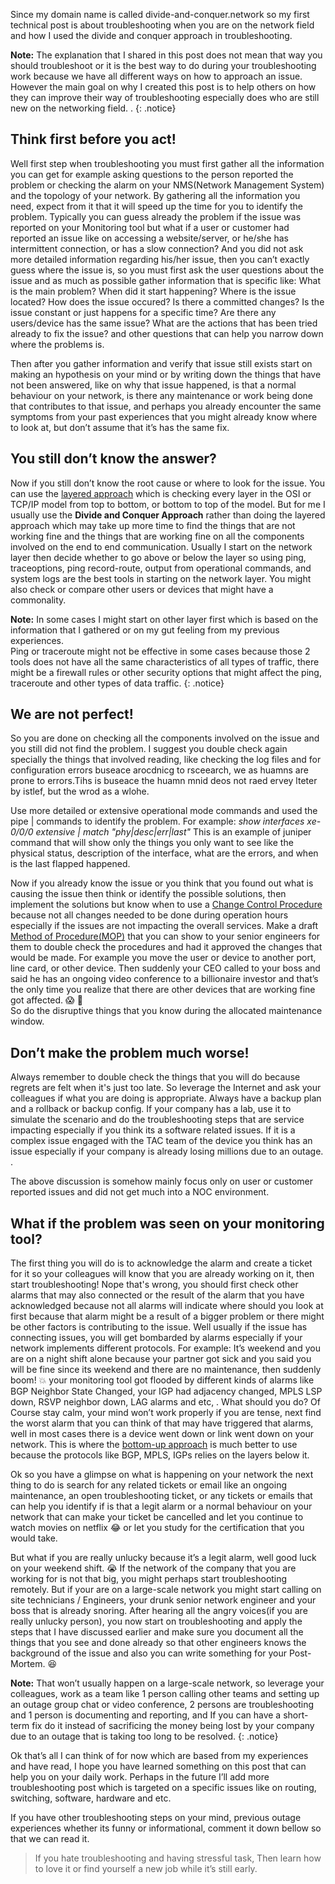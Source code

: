 Since my domain name is called divide-and-conquer.network so my first technical post is about troubleshooting when you are on the network field and how I used the divide and conquer approach in troubleshooting. 

**Note:** The explanation that I shared in this post does not mean that way you should troubleshoot or it is the best way to do during your troubleshooting work because we have all different ways on how to approach an issue. However the main goal on why I created this post is to help others on how they can improve their way of troubleshooting especially does who are still new on the networking field. .
{: .notice}

## Think first before you act!
Well first step when troubleshooting you must first gather all the information you can get for example asking questions to the person reported the problem or checking the alarm on your NMS(Network Management System) and the topology of your network. By gathering all the information you need, expect from it that it will speed up the time for you to identify the problem.
Typically you can guess already the problem if the issue was reported on your Monitoring tool but what if a user or customer  had reported an issue like on accessing a website/server,  or he/she has intermittent connection, or has a slow connection? And you did not ask more detailed information regarding his/her issue, then you can’t exactly guess where the issue is, so you must first ask the user questions about the issue and as much as possible gather information that is specific like:
What is the main problem? 
When did it start happening?
Where is the issue located?
How does the issue occured?
Is there a committed changes?
Is the issue constant or just happens for a specific time?
Are there any users/device has the same issue?
What are the actions that has been tried already to fix the issue? 
and other questions that can help you narrow down where the problems is.

Then after you gather information and verify that issue still exists start on making an hypothesis on your mind or by writing down the things that have not been answered, like on why that issue happened, is that a normal behaviour on your network, is there any maintenance or work being done that contributes to that issue, and perhaps you already encounter the same symptoms from your past experiences that you might already know where to look at, but don’t assume that it’s has the same fix.

## You still don’t know the answer?
Now if you still don’t know  the root cause or where to look for the issue. You can use the  [layered approach](http://www.ciscopress.com/articles/article.asp?p=2273070&seqNum=2) which is checking every layer in the OSI or TCP/IP model from top to bottom, or bottom to top of the model. But for me I usually use the **Divide and Conquer Approach** rather than doing the layered approach which may take up more time to find the things that are not working fine and the things that are working fine on all the components involved on the end to end communication. Usually I start on the network layer then decide whether to go above or below the layer so using ping, traceoptions, ping record-route, output from operational commands, and system logs are the best tools in starting on the network layer. You might also check or compare other users or devices that might have a commonality. 

**Note:** In some cases I  might start on other layer first which is based on the information that I gathered or on my gut feeling from my previous experiences.  
Ping or traceroute might not be effective in some cases because those 2 tools does not have all the same characteristics of all types of traffic, there might be a firewall rules or other security options that might affect the ping, traceroute and other types of data traffic.
{: .notice}

## We are not perfect!
So you are done on checking all the components involved on the issue and you still did not find the problem. I suggest you double check again specially the things that involved reading, like checking the log files and for configuration errors buseace arocdnicg to rsceearch, we as huamns are prone to errors.Tihs is buseace the huamn mnid deos not raed ervey lteter by istlef, but the wrod as a wlohe.

Use more detailed or extensive operational mode commands and used the pipe | commands  to identify the problem. For example: *show interfaces xe-0/0/0 extensive | match "phy|desc|err|last"*
This is an example of juniper command that will show only the things you only want to see like the physical status, description of the interface, what are the errors, and when is the last flapped happened.

Now if you already know the issue or you think that you found out what is causing the issue then think or identify the possible solutions, then implement the solutions but know when to use a [Change Control Procedure](https://en.wikipedia.org/wiki/Change_control) because not all changes needed to be done during operation hours  especially if the issues are not impacting the overall services. Make a draft [Method of Procedure(MOP)](https://www.techopedia.com/definition/31833/method-of-procedure-mop) that you can show to your senior engineers for them to double check the procedures and had it approved the changes that would be made. 
For example you move the user or device  to another port, line card, or other device. Then suddenly your CEO called to your boss and said he has an ongoing video conference to a billionaire investor and that’s the only time you realize that there are other devices that are working fine got affected. :scream:  :runner:  
So do the disruptive things that you know during the allocated maintenance window.

## Don’t make the problem much worse!
 Always remember to double check the things that you will do because regrets are felt when it's just too late. So leverage the Internet and ask your colleagues if what you are doing is appropriate. Always have a backup plan and a rollback or backup config. If your company has a lab, use it to simulate the scenario and do the troubleshooting steps that are service impacting especially if you think its a software related issues. If it is a complex issue engaged with the TAC team of the device you think has an issue especially if your company is already losing millions due to an outage.
.
 
The above discussion is somehow mainly focus only on  user or customer reported issues and did not get much into a NOC environment.

## What if the problem was seen on your monitoring tool?
The first thing you will do is to acknowledge the alarm and create a ticket for it so your colleagues will know that you are already working on it, then start troubleshooting!
Nope that's wrong, you should first check other alarms that may also connected or the result of  the alarm that you have acknowledged because not all alarms will indicate where should you look at first because that alarm might be a result of a bigger problem or  there might be other factors is contributing to the issue. Well usually if the issue has connecting issues, you will get bombarded by alarms especially if your network implements different protocols. For example: It’s weekend and you are on a night shift alone because your partner got sick and you said you will be fine since its weekend and there are no maintenance, then suddenly boom! :boom:  your monitoring tool got flooded by different kinds of alarms like BGP Neighbor State Changed, your IGP had adjacency changed, MPLS LSP down, RSVP neighbor down, LAG alarms and etc, . What should you do? Of Course stay calm, your mind won’t work properly if you are tense, next find the worst alarm that you can think of that may have triggered that alarms, well in most cases there is a device went down or link went down on your network. This is where the [bottom-up approach](http://www.ciscopress.com/articles/article.asp?p=2273070&seqNum=2) is much better to use because the protocols like BGP, MPLS, IGPs relies on the layers below it.

 
Ok so you have a glimpse on what is happening on your network the next thing to do is search for any related tickets or email like an ongoing maintenance, an open troubleshooting ticket, or any tickets or emails that can help you identify if is that a legit alarm or a normal behaviour on your network that can make your ticket be cancelled and let you continue to watch movies on netflix :joy: or let you study for the certification that you would take.

But what if you are really unlucky because it’s a legit alarm, well good luck on your weekend shift. :sob: 
If the network of the company that you are working for is not that big, you might perhaps start troubleshooting remotely.
But if your are on a large-scale network you might start calling on site technicians / Engineers, your drunk senior network engineer and your boss that is already snoring. After hearing all the angry voices(if you are really unlucky person), you now start on troubleshooting and apply the steps that I have discussed earlier and make sure you document all the things that you see and done already so that other engineers knows the background of the issue and also you can write something for your Post-Mortem. :satisfied:

**Note:** That won’t usually happen on a large-scale network, so leverage your colleagues, work as a team like 1 person calling other teams and setting up an outage group chat or video conference, 2 persons are troubleshooting and 1 person is documenting and reporting, and  If you can have a short-term fix do it  instead of sacrificing the money being lost by your company due to an outage that is taking too long to be resolved. 
{: .notice}

Ok that’s all I can think of for now which are based from my experiences and have read, I hope you have learned something on this post that can help you on your daily work. Perhaps in the future I’ll add more troubleshooting post which is targeted on a specific issues like on routing, switching, software, hardware and etc.

If you have other troubleshooting steps on your mind, previous outage experiences whether its funny or informational, comment it down bellow so that we can read it.

>If you hate troubleshooting and having stressful task, Then learn how to love it or find yourself a new job while it’s still early.
